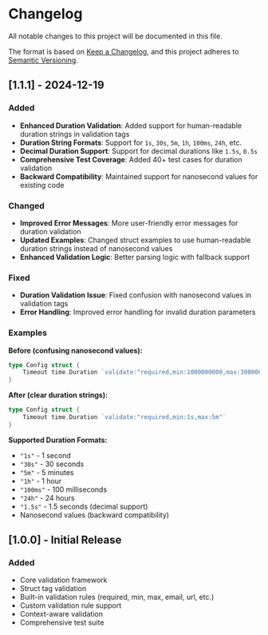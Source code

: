 # Changelog

All notable changes to this project will be documented in this file.

The format is based on [Keep a Changelog](https://keepachangelog.com/en/1.0.0/),
and this project adheres to [Semantic Versioning](https://semver.org/spec/v2.0.0.html).

## [1.1.1] - 2024-12-19

### Added
- **Enhanced Duration Validation**: Added support for human-readable duration strings in validation tags
- **Duration String Formats**: Support for `1s`, `30s`, `5m`, `1h`, `100ms`, `24h`, etc.
- **Decimal Duration Support**: Support for decimal durations like `1.5s`, `0.5s`
- **Comprehensive Test Coverage**: Added 40+ test cases for duration validation
- **Backward Compatibility**: Maintained support for nanosecond values for existing code

### Changed
- **Improved Error Messages**: More user-friendly error messages for duration validation
- **Updated Examples**: Changed struct examples to use human-readable duration strings instead of nanosecond values
- **Enhanced Validation Logic**: Better parsing logic with fallback support

### Fixed
- **Duration Validation Issue**: Fixed confusion with nanosecond values in validation tags
- **Error Handling**: Improved error handling for invalid duration parameters

### Examples

**Before (confusing nanosecond values):**
```go
type Config struct {
    Timeout time.Duration `validate:"required,min:1000000000,max:300000000000"`
}
```

**After (clear duration strings):**
```go
type Config struct {
    Timeout time.Duration `validate:"required,min:1s,max:5m"`
}
```

**Supported Duration Formats:**
- `"1s"` - 1 second
- `"30s"` - 30 seconds  
- `"5m"` - 5 minutes
- `"1h"` - 1 hour
- `"100ms"` - 100 milliseconds
- `"24h"` - 24 hours
- `"1.5s"` - 1.5 seconds (decimal support)
- Nanosecond values (backward compatibility)

## [1.0.0] - Initial Release

### Added
- Core validation framework
- Struct tag validation
- Built-in validation rules (required, min, max, email, url, etc.)
- Custom validation rule support
- Context-aware validation
- Comprehensive test suite
